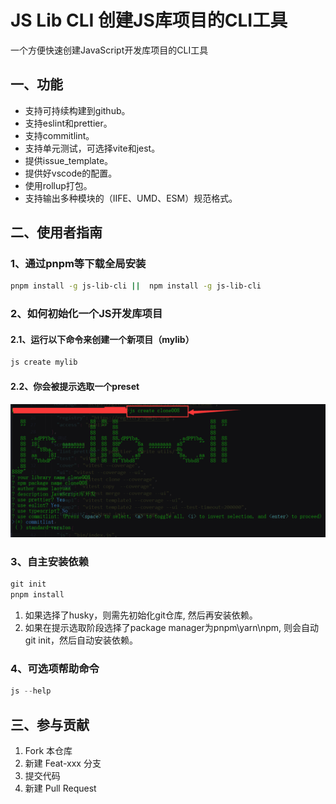 # JS Lib CLI 创建JS库项目的CLI工具

一个方便快速创建JavaScript开发库项目的CLI工具

## 一、功能

* 支持可持续构建到github。
* 支持eslint和prettier。
* 支持commitlint。
* 支持单元测试，可选择vite和jest。
* 提供issue_template。
* 提供好vscode的配置。
* 使用rollup打包。
* 支持输出多种模块的（IIFE、UMD、ESM）规范格式。

## 二、使用者指南

### 1、通过pnpm等下载全局安装

```bash
pnpm install -g js-lib-cli ||  npm install -g js-lib-cli
```

### 2、如何初始化一个JS开发库项目

#### 2.1、运行以下命令来创建一个新项目（mylib）

```js
js create mylib
```

#### 2.2、你会被提示选取一个preset

![preset](./public/demo.png)

### 3、自主安装依赖

```js
git init
pnpm install
```
1. 如果选择了husky，则需先初始化git仓库, 然后再安装依赖。
2. 如果在提示选取阶段选择了package manager为pnpm\yarn\npm, 则会自动git init，然后自动安装依赖。

### 4、可选项帮助命令

```js
js --help
```

## 三、参与贡献

1.  Fork 本仓库
2.  新建 Feat-xxx 分支
3.  提交代码
4.  新建 Pull Request
